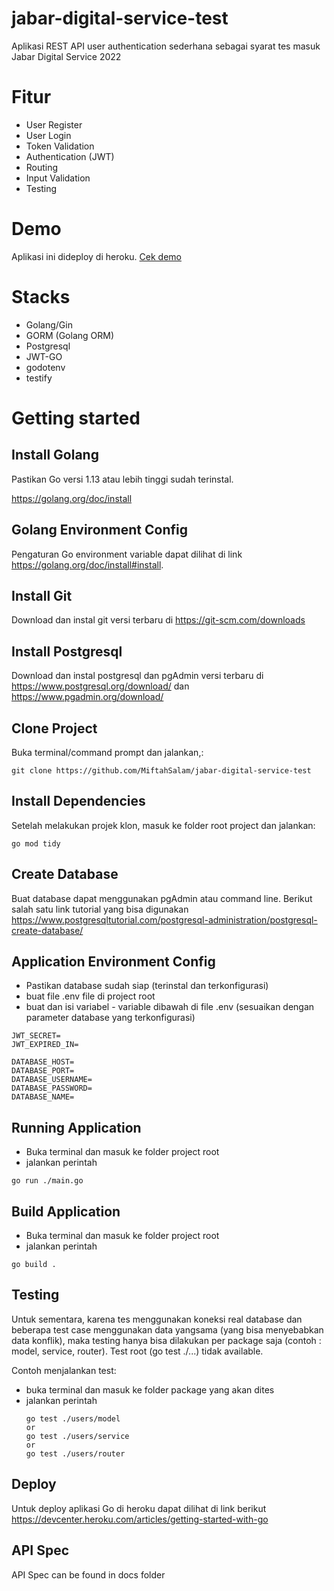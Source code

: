 # jabar-digital-service-test
Aplikasi REST API user authentication sederhana sebagai syarat tes masuk Jabar Digital Service 2022
   
# Fitur
- User Register
- User Login
- Token Validation
- Authentication (JWT)
- Routing
- Input Validation
- Testing

# Demo
Aplikasi ini dideploy di heroku. [Cek demo](https://simple-api-dservice-jabar-test.herokuapp.com/api/v1) 

# Stacks
- Golang/Gin
- GORM (Golang ORM)
- Postgresql
- JWT-GO
- godotenv
- testify


# Getting started

## Install Golang

Pastikan Go versi 1.13 atau lebih tinggi sudah terinstal.

https://golang.org/doc/install

## Golang Environment Config

Pengaturan Go environment variable dapat dilihat di link https://golang.org/doc/install#install.

## Install Git
Download dan instal git versi terbaru di https://git-scm.com/downloads

## Install Postgresql
Download dan instal postgresql dan pgAdmin versi terbaru di https://www.postgresql.org/download/ dan https://www.pgadmin.org/download/

## Clone Project
Buka terminal/command prompt dan jalankan,:
```
git clone https://github.com/MiftahSalam/jabar-digital-service-test
```

## Install Dependencies
Setelah melakukan projek klon, masuk ke folder root project dan jalankan:
```
go mod tidy
```

## Create Database
Buat database dapat menggunakan pgAdmin atau command line. Berikut salah satu link tutorial yang bisa digunakan https://www.postgresqltutorial.com/postgresql-administration/postgresql-create-database/

## Application Environment Config
- Pastikan database sudah siap (terinstal dan terkonfigurasi)
- buat file .env file di project root
- buat dan isi variabel - variable dibawah di file .env (sesuaikan dengan parameter database yang terkonfigurasi)
```
JWT_SECRET=
JWT_EXPIRED_IN=

DATABASE_HOST=
DATABASE_PORT=
DATABASE_USERNAME=
DATABASE_PASSWORD=
DATABASE_NAME=
```

## Running Application
- Buka terminal dan masuk ke folder project root
- jalankan perintah
```
go run ./main.go
```

## Build Application
- Buka terminal dan masuk ke folder project root
- jalankan perintah
```
go build .
```

## Testing
Untuk sementara, karena tes menggunakan koneksi real database dan beberapa test case menggunakan data yangsama (yang bisa menyebabkan data konflik), maka testing hanya bisa dilakukan per package saja (contoh : model, service, router). Test root (go test ./...) tidak available. 

Contoh menjalankan test:
- buka terminal dan masuk ke folder package yang akan dites
- jalankan perintah
    ```
    go test ./users/model
    or
    go test ./users/service
    or
    go test ./users/router
    ```

## Deploy
Untuk deploy aplikasi Go di heroku dapat dilihat di link berikut https://devcenter.heroku.com/articles/getting-started-with-go

## API Spec
API Spec can be found in docs folder
